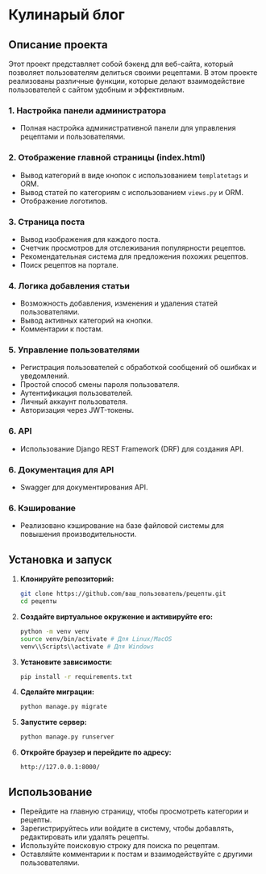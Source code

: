 # Кулинарый блог
## Описание проекта 
Этот проект представляет собой бэкенд для веб-сайта, который позволяет пользователям делиться своими рецептами. 
В этом проекте реализованы различные функции, которые делают взаимодействие пользователей с сайтом удобным и эффективным.

### 1. Настройка панели администратора
- Полная настройка административной панели для управления рецептами и пользователями.

### 2. Отображение главной страницы (index.html)
- Вывод категорий в виде кнопок с использованием `templatetags` и ORM.
- Вывод статей по категориям с использованием `views.py` и ORM.
- Отображение логотипов.

### 3. Страница поста
- Вывод изображения для каждого поста.
- Счетчик просмотров для отслеживания популярности рецептов.
- Рекомендательная система для предложения похожих рецептов.
- Поиск рецептов на портале.

### 4. Логика добавления статьи
- Возможность добавления, изменения и удаления статей пользователями.
- Вывод активных категорий на кнопки.
- Комментарии к постам.

### 5. Управление пользователями
- Регистрация пользователей с обработкой сообщений об ошибках и уведомлений.
- Простой способ смены пароля пользователя.
- Аутентификация пользователей.
- Личный аккаунт пользователя.
- Авторизация через JWT-токены.

### 6. API
- Использование Django REST Framework (DRF) для создания API.

### 6. Документация для API
- Swagger для документирования API.

### 6. Кэширование
- Реализовано кэширование на базе файловой системы для повышения производительности.

## Установка и запуск

1. **Клонируйте репозиторий:**
    ```bash
    git clone https://github.com/ваш_пользователь/рецепты.git
    cd рецепты
    ```

2. **Создайте виртуальное окружение и активируйте его:**
    ```bash
    python -m venv venv
    source venv/bin/activate # Для Linux/MacOS
    venv\\Scripts\\activate # Для Windows
    ```

3. **Установите зависимости:**
    ```bash
    pip install -r requirements.txt
    ```

4. **Сделайте миграции:**
    ```bash
    python manage.py migrate
    ```

5. **Запустите сервер:**
    ```bash
    python manage.py runserver
    ```

6. **Откройте браузер и перейдите по адресу:**
    ```
    http://127.0.0.1:8000/
    ```

## Использование

- Перейдите на главную страницу, чтобы просмотреть категории и рецепты.
- Зарегистрируйтесь или войдите в систему, чтобы добавлять, редактировать или удалять рецепты.
- Используйте поисковую строку для поиска по рецептам.
- Оставляйте комментарии к постам и взаимодействуйте с другими пользователями.
